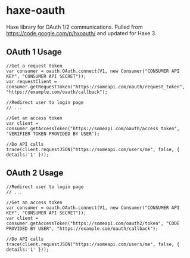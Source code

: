 haxe-oauth
==========

Haxe library for OAuth 1/2 communications. Pulled from https://code.google.com/p/hxoauth/ and updated for Haxe 3.

OAuth 1 Usage
-------------

	//Get a request token
	var consumer = oauth.OAuth.connect(V1, new Consumer("CONSUMER API KEY", "CONSUMER API SECRET"));
	var requestClient = consumer.getRequestToken("https://someapi.com/oauth/request_token", "https://example.com/oauth/callback");
	
	//Redirect user to login page
	// ...
	
	//Get an access token
	var client = consumer.getAccessToken("https://someapi.com/oauth/access_token", "VERIFIER TOKEN PROVIDED BY USER");
	
	//Do API calls
	trace(client.requestJSON("https://someapi.com/users/me", false, { details:'1' }));

OAuth 2 Usage
-------------
	
	//Redirect user to login page
	// ...
	
	//Get an access token
	var consumer = oauth.OAuth.connect(V1, new Consumer("CONSUMER API KEY", "CONSUMER API SECRET"));
	var client = consumer.getAccessToken("https://someapi.com/oauth2/token", "CODE PROVIDED BY USER", "https://example.com/oauth/callback");
	
	//Do API calls
	trace(client.requestJSON("https://someapi.com/users/me", false, { details:'1' }));